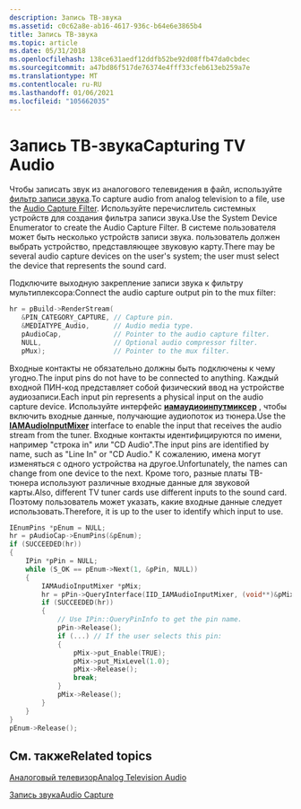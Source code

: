 ```yaml
---
description: Запись ТВ-звука
ms.assetid: c0c62a8e-ab16-4617-936c-b64e6e3865b4
title: Запись ТВ-звука
ms.topic: article
ms.date: 05/31/2018
ms.openlocfilehash: 138ce631aedf12ddfb52be92d08ffb47da0cbdec
ms.sourcegitcommit: a47bd86f517de76374e4fff33cfeb613eb259a7e
ms.translationtype: MT
ms.contentlocale: ru-RU
ms.lasthandoff: 01/06/2021
ms.locfileid: "105662035"
---
```

# <a name="capturing-tv-audio"></a><span data-ttu-id="ca2a1-103">Запись ТВ-звука</span><span class="sxs-lookup"><span data-stu-id="ca2a1-103">Capturing TV Audio</span></span>

<span data-ttu-id="ca2a1-104">Чтобы записать звук из аналогового телевидения в файл, используйте [фильтр записи звука](audio-capture-filter.md).</span><span class="sxs-lookup"><span data-stu-id="ca2a1-104">To capture audio from analog television to a file, use the [Audio Capture Filter](audio-capture-filter.md).</span></span> <span data-ttu-id="ca2a1-105">Используйте перечислитель системных устройств для создания фильтра записи звука.</span><span class="sxs-lookup"><span data-stu-id="ca2a1-105">Use the System Device Enumerator to create the Audio Capture Filter.</span></span> <span data-ttu-id="ca2a1-106">В системе пользователя может быть несколько устройств записи звука. пользователь должен выбрать устройство, представляющее звуковую карту.</span><span class="sxs-lookup"><span data-stu-id="ca2a1-106">There may be several audio capture devices on the user's system; the user must select the device that represents the sound card.</span></span>

<span data-ttu-id="ca2a1-107">Подключите выходную закрепление записи звука к фильтру мультиплексора:</span><span class="sxs-lookup"><span data-stu-id="ca2a1-107">Connect the audio capture output pin to the mux filter:</span></span>


```C++
hr = pBuild->RenderStream(
   &PIN_CATEGORY_CAPTURE, // Capture pin.
   &MEDIATYPE_Audio,      // Audio media type.
   pAudioCap,             // Pointer to the audio capture filter.
   NULL,                  // Optional audio compressor filter.
   pMux);                 // Pointer to the mux filter.
```



<span data-ttu-id="ca2a1-108">Входные контакты не обязательно должны быть подключены к чему угодно.</span><span class="sxs-lookup"><span data-stu-id="ca2a1-108">The input pins do not have to be connected to anything.</span></span> <span data-ttu-id="ca2a1-109">Каждый входной ПИН-код представляет собой физический ввод на устройстве аудиозаписи.</span><span class="sxs-lookup"><span data-stu-id="ca2a1-109">Each input pin represents a physical input on the audio capture device.</span></span> <span data-ttu-id="ca2a1-110">Используйте интерфейс [**иамаудиоинпутмиксер**](/windows/desktop/api/Strmif/nn-strmif-iamaudioinputmixer) , чтобы включить входные данные, получающие аудиопоток из тюнера.</span><span class="sxs-lookup"><span data-stu-id="ca2a1-110">Use the [**IAMAudioInputMixer**](/windows/desktop/api/Strmif/nn-strmif-iamaudioinputmixer) interface to enable the input that receives the audio stream from the tuner.</span></span> <span data-ttu-id="ca2a1-111">Входные контакты идентифицируются по имени, например "строка in" или "CD Audio".</span><span class="sxs-lookup"><span data-stu-id="ca2a1-111">The input pins are identified by name, such as "Line In" or "CD Audio."</span></span> <span data-ttu-id="ca2a1-112">К сожалению, имена могут изменяться с одного устройства на другое.</span><span class="sxs-lookup"><span data-stu-id="ca2a1-112">Unfortunately, the names can change from one device to the next.</span></span> <span data-ttu-id="ca2a1-113">Кроме того, разные платы ТВ-тюнера используют различные входные данные для звуковой карты.</span><span class="sxs-lookup"><span data-stu-id="ca2a1-113">Also, different TV tuner cards use different inputs to the sound card.</span></span> <span data-ttu-id="ca2a1-114">Поэтому пользователь может указать, какие входные данные следует использовать.</span><span class="sxs-lookup"><span data-stu-id="ca2a1-114">Therefore, it is up to the user to identify which input to use.</span></span>


```C++
IEnumPins *pEnum = NULL;
hr = pAudioCap->EnumPins(&pEnum);
if (SUCCEEDED(hr))
{
    IPin *pPin = NULL;
    while (S_OK == pEnum->Next(1, &pPin, NULL))
    {
        IAMAudioInputMixer *pMix;
        hr = pPin->QueryInterface(IID_IAMAudioInputMixer, (void**)&pMix);
        if (SUCCEEDED(hr))
        {
            // Use IPin::QueryPinInfo to get the pin name.
            pPin->Release();
            if (...) // If the user selects this pin:
            {
                pMix->put_Enable(TRUE);
                pMix->put_MixLevel(1.0);
                pMix->Release();
                break;
            }
            pMix->Release();
        }
    }
}
pEnum->Release();
```



## <a name="related-topics"></a><span data-ttu-id="ca2a1-115">См. также</span><span class="sxs-lookup"><span data-stu-id="ca2a1-115">Related topics</span></span>

<dl> <dt>

[<span data-ttu-id="ca2a1-116">Аналоговый телевизор</span><span class="sxs-lookup"><span data-stu-id="ca2a1-116">Analog Television Audio</span></span>](analog-television-audio.md)
</dt> <dt>

[<span data-ttu-id="ca2a1-117">Запись звука</span><span class="sxs-lookup"><span data-stu-id="ca2a1-117">Audio Capture</span></span>](audio-capture.md)
</dt> </dl>

 

 



